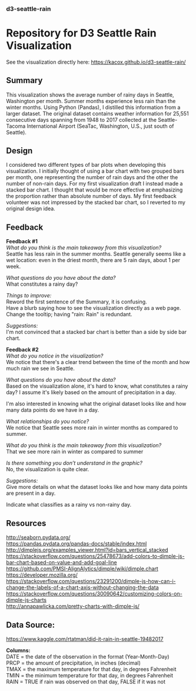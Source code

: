 ### d3-seattle-rain
# Repository for D3 Seattle Rain Visualization

See the visualization directly here: https://kacox.github.io/d3-seattle-rain/

## Summary
This visualization shows the average number of rainy days in Seattle,
Washington per month. Summer months experience less rain than the winter
months. Using Python (Pandas), I distilled this information from a larger
dataset. The original dataset contains weather information for 25,551
consecutive days spanning from 1948 to 2017 collected at the Seattle-Tacoma
International Airport (SeaTac, Washington, U.S., just south of Seattle).


## Design
I considered two different types of bar plots when developing this
visualization. I initially thought of using a bar chart with two grouped bars
per month, one representing the number of rain days and the other the number
of non-rain days. For my first visualization draft I instead made a
stacked bar chart. I thought that would be more effective at emphasizing the
proportion rather than absolute number of days. My first feedback volunteer
was not impressed by the stacked bar chart, so I reverted to my original
design idea.


## Feedback
**Feedback #1**  
_What do you think is the main takeaway from this visualization?_  
Seattle has less rain in the summer months. Seattle generally seems like a wet
location: even in the driest month, there are 5 rain days, about 1 per week.

_What questions do you have about the data?_  
What constitutes a rainy day?

_Things to improve:_  
Reword the first sentence of the Summary, it is confusing.  
Have a blurb saying how to see the visualization directly as a web page.  
Change the tooltip; having "rain: Rain" is redundant.

_Suggestions:_  
I'm not convinced that a stacked bar chart is better than a side by side bar
chart.

**Feedback #2**  
_What do you notice in the visualization?_  
We notice that there's a clear trend between the time of the month and how
much rain we see in Seattle.

_What questions do you have about the data?_  
Based on the visualization alone, it's hard to know, what constitutes a rainy
day? I assume it's likely based on the amount of precipitation in a day.

I'm also interested in knowing what the original dataset looks like and how
many data points do we have in a day.

_What relationships do you notice?_  
We notice that Seattle sees more rain in winter months as compared to summer.

_What do you think is the main takeaway from this visualization?_  
That we see more rain in winter as compared to summer

_Is there something you don’t understand in the graphic?_  
No, the visualization is quite clear.

_Suggestions:_  
Give more details on what the dataset looks like and how many data points are
present in a day.

Indicate what classifies as a rainy vs non-rainy day.

## Resources
http://seaborn.pydata.org/  
https://pandas.pydata.org/pandas-docs/stable/index.html  
http://dimplejs.org/examples_viewer.html?id=bars_vertical_stacked  
https://stackoverflow.com/questions/25478673/add-colors-to-dimple-js-bar-chart-based-on-value-and-add-goal-line  
https://github.com/PMSI-AlignAlytics/dimple/wiki/dimple.chart  
https://developer.mozilla.org/  
https://stackoverflow.com/questions/23291200/dimple-js-how-can-i-change-the-labels-of-a-chart-axis-without-changing-the-data  
https://stackoverflow.com/questions/30090642/customizing-colors-on-dimple-js-charts  
http://annapawlicka.com/pretty-charts-with-dimple-js/  


## Data Source:  
https://www.kaggle.com/rtatman/did-it-rain-in-seattle-19482017

**Columns:**  
    DATE = the date of the observation in the format (Year-Month-Day)  
    PRCP = the amount of precipitation, in inches (decimal)  
    TMAX = the maximum temperature for that day, in degrees Fahrenheit  
    TMIN = the minimum temperature for that day, in degrees Fahrenheit  
    RAIN = TRUE if rain was observed on that day, FALSE if it was not
